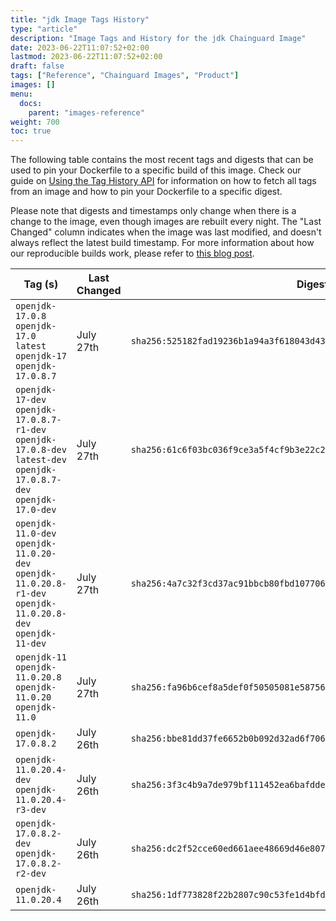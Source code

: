 ```yaml
---
title: "jdk Image Tags History"
type: "article"
description: "Image Tags and History for the jdk Chainguard Image"
date: 2023-06-22T11:07:52+02:00
lastmod: 2023-06-22T11:07:52+02:00
draft: false
tags: ["Reference", "Chainguard Images", "Product"]
images: []
menu:
  docs:
    parent: "images-reference"
weight: 700
toc: true
---
```


The following table contains the most recent tags and digests that can be used to pin your Dockerfile to a specific build of this image. Check our guide on [Using the Tag History API](/chainguard/chainguard-images/using-the-tag-history-api/) for information on how to fetch all tags from an image and how to pin your Dockerfile to a specific digest.

Please note that digests and timestamps only change when there is a change to the image, even though images are rebuilt every night. The "Last Changed" column indicates when the image was last modified, and doesn't always reflect the latest build timestamp. For more information about how our reproducible builds work, please refer to [this blog post](https://www.chainguard.dev/unchained/reproducing-chainguards-reproducible-image-builds).

| Tag (s)                                                                                                                 | Last Changed | Digest                                                                    |
|-------------------------------------------------------------------------------------------------------------------------|--------------|---------------------------------------------------------------------------|
|  `openjdk-17.0.8` `openjdk-17.0` `latest` `openjdk-17` `openjdk-17.0.8.7`                                               | July 27th    | `sha256:525182fad19236b1a94a3f618043d43c662d3a898a796fe3be3a20ede60bc1a8` |
|  `openjdk-17-dev` `openjdk-17.0.8.7-r1-dev` `openjdk-17.0.8-dev` `latest-dev` `openjdk-17.0.8.7-dev` `openjdk-17.0-dev` | July 27th    | `sha256:61c6f03bc036f9ce3a5f4cf9b3e22c20dcdaaa5c04a144093c85112b189ce5f4` |
|  `openjdk-11.0-dev` `openjdk-11.0.20-dev` `openjdk-11.0.20.8-r1-dev` `openjdk-11.0.20.8-dev` `openjdk-11-dev`           | July 27th    | `sha256:4a7c32f3cd37ac91bbcb80fbd10770666661b1aecbb2951f194faf93a75480e9` |
|  `openjdk-11` `openjdk-11.0.20.8` `openjdk-11.0.20` `openjdk-11.0`                                                      | July 27th    | `sha256:fa96b6cef8a5def0f50505081e58756f174123a8611c4b0a78eeb20ef49b057c` |
|  `openjdk-17.0.8.2`                                                                                                     | July 26th    | `sha256:bbe81dd37fe6652b0b092d32ad6f70630120e070a62ac24dbd1adba56cb2c22c` |
|  `openjdk-11.0.20.4-dev` `openjdk-11.0.20.4-r3-dev`                                                                     | July 26th    | `sha256:3f3c4b9a7de979bf111452ea6bafdde480249f642bd03550f20a0101650d4125` |
|  `openjdk-17.0.8.2-dev` `openjdk-17.0.8.2-r2-dev`                                                                       | July 26th    | `sha256:dc2f52cce60ed661aee48669d46e807dbccb2eec4151cb9d49870075f0cc613d` |
|  `openjdk-11.0.20.4`                                                                                                    | July 26th    | `sha256:1df773828f22b2807c90c53fe1d4bfd9688adfeead053f0c0d9b74ca62f4d1f1` |
